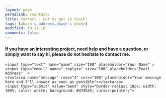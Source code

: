 ```yaml
---
layout: page
permalink: /contact/
title: Contact - Let us get in touch!
tags: [akash's address,akash's phone]
modified: 19-11-16
comments: false
---
```

<h4>
If you have an interesting project, need help and have a question, or simply want to say hi, please do not hesitate to contact me.
</h4>

<style>
input {
 border: none;
 border-bottom: 2px solid #a3a3a3;
 margin-bottom: 25px;
 width: 50%;
 margin-right: 2%;
}
textarea{
 border: none;
 border-bottom: 2px solid #a3a3a3;
 margin-bottom: 25px;
 resize: none;
 float: right;
 width: 48%;
}
textarea:focus,input:focus {
    border: none;
    border-bottom: 2px solid #191919;
    margin-bottom: 25px;
}
input[type=submit]:hover {
    border: 1.3px solid #474545;
}
</style>

<form id="contactform" action="//formspree.io/akash.s1684@gmail.com" method="POST" style="max-width: 100%; width: 100%;  ">
    
    <input type="text" name="name" size="100" placeholder="Your Name" >     
    <input type="email" name="_replyto" size="100" placeholder="Email Address"  >
    <textarea name="message" rows="4" cols="100" placeholder="Your message here and I'll answer as soon as possible"></textarea>
    <input type="submit" value="Send" style="border-radius: 10px; width: 100%; color: white; background: #474545; cursor:pointer;">
    
</form>

<div id="map" style="height:333px;width: 100%;border-radius: 10px;max-width:100%;"></div>
<script>
      var marker;
      function initMap() {

        // Create a new StyledMapType object, passing it an array of styles,
        // and the name to be displayed on the map type control.
        var styledMapType = new google.maps.StyledMapType(
            [{"featureType":"administrative","elementType":"all","stylers":[{"saturation":"-100"}]},{"featureType":"administrative.province","elementType":"all","stylers":[{"visibility":"off"}]},{"featureType":"landscape","elementType":"all","stylers":[{"saturation":-100},{"lightness":65},{"visibility":"on"}]},{"featureType":"poi","elementType":"all","stylers":[{"saturation":-100},{"lightness":"50"},{"visibility":"simplified"}]},{"featureType":"road","elementType":"all","stylers":[{"saturation":"-100"}]},{"featureType":"road.highway","elementType":"all","stylers":[{"visibility":"simplified"}]},{"featureType":"road.arterial","elementType":"all","stylers":[{"lightness":"30"}]},{"featureType":"road.local","elementType":"all","stylers":[{"lightness":"40"}]},{"featureType":"transit","elementType":"all","stylers":[{"saturation":-100},{"visibility":"simplified"}]},{"featureType":"water","elementType":"geometry","stylers":[{"hue":"#ffff00"},{"lightness":-25},{"saturation":-97}]},{"featureType":"water","elementType":"labels","stylers":[{"lightness":-25},{"saturation":-100}]}],
            {name: 'Styled Map'});

        // Create a map object, and include the MapTypeId to add
        // to the map type control.
        
        var map = new google.maps.Map(document.getElementById('map'), {
          center: {lat: 25.6207280, lng: 85.1728860},
          zoom: 6,
          mapTypeControlOptions: {
            mapTypeIds: ['roadmap', 'satellite', 'hybrid', 'terrain',
                    'styled_map']
          }
        });
       
        //Associate the styled map with the MapTypeId and set it to display.
        map.mapTypes.set('styled_map', styledMapType);
        map.setMapTypeId('styled_map');
      
         marker = new google.maps.Marker({
          map: map,
          draggable: true,
          animation: google.maps.Animation.DROP,
          position: {lat: 25.6207280, lng: 85.1728860}
        });
        marker.addListener('click', toggleBounce);
      }

      function toggleBounce() {
        if (marker.getAnimation() !== null) {
          marker.setAnimation(null);
        } else {
          marker.setAnimation(google.maps.Animation.BOUNCE);
        }
      }

 </script>
 <script async defer
    src="https://maps.googleapis.com/maps/api/js?key=AIzaSyBvgTAodpfgCLcfetB0Lg230CJuNUo1ewE&callback=initMap">
  </script>











